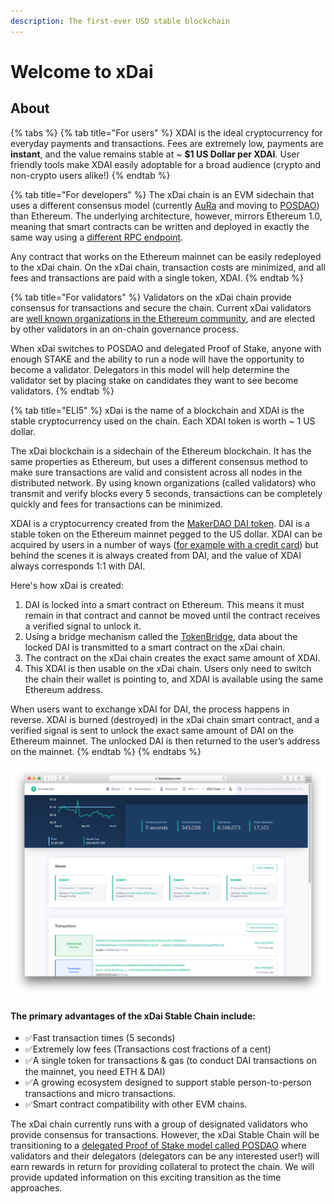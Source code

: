 ```yaml
---
description: The first-ever USD stable blockchain
---
```


# Welcome to xDai

## About

{% tabs %}
{% tab title="For users" %}
XDAI is the ideal cryptocurrency for everyday payments and transactions. Fees are extremely low, payments are **instant**, and the value remains stable at ~ **$1 US Dollar per XDAI**. User friendly tools make XDAI easily adoptable for a broad audience \(crypto and non-crypto users alike!\)
{% endtab %}

{% tab title="For developers" %}
The xDai chain is an EVM sidechain that uses a different consensus model \(currently [AuRa](https://wiki.parity.io/Aura) and moving to [POSDAO](for-validators/posdao-whitepaper.md)\) than Ethereum. The underlying architecture, however, mirrors Ethereum 1.0, meaning that smart contracts can be written and deployed in exactly the same way using a [different RPC endpoint](for-developers/developer-resources.md#json-rpc-endpoints).

Any contract that works on the Ethereum mainnet can be easily redeployed to the xDai chain. On the xDai chain, transaction costs are minimized, and all fees and transactions are paid with a single token, XDAI.
{% endtab %}

{% tab title="For validators" %}
Validators on the xDai chain provide consensus for transactions and secure the chain. Current xDai validators are [well known organizations in the Ethereum community](for-validators/about-xdai-validators/), and are elected by other validators in an on-chain governance process.

When xDai switches to POSDAO and delegated Proof of Stake, anyone with enough STAKE and the ability to run a node will have the opportunity to become a validator. Delegators in this model will help determine the validator set by placing stake on candidates they want to see become validators.
{% endtab %}

{% tab title="ELI5" %}
xDai is the name of a blockchain and XDAI is the stable cryptocurrency used on the chain. Each XDAI token is worth ~ 1 US dollar.

The xDai blockchain is a sidechain of the Ethereum blockchain. It has the same properties as Ethereum, but uses a different consensus method to make sure transactions are valid and consistent across all nodes in the distributed network. By using known organizations \(called validators\) who transmit and verify blocks every 5 seconds, transactions can be completely quickly and fees for transactions can be minimized.

XDAI is a cryptocurrency created from the [MakerDAO DAI token](https://makerdao.com). DAI is a stable token on the Ethereum mainnet pegged to the US dollar. XDAI can be acquired by users in a number of ways \([for example with a credit card](for-users/buying-xdai-with-carbon/)\) but behind the scenes it is always created from DAI, and the value of XDAI always corresponds 1:1 with DAI. 

Here's how xDai is created:

1. DAI is locked into a smart contract on Ethereum. This means it must remain in that contract and cannot be moved until the contract receives a verified signal to unlock it.
2. Using a bridge mechanism called the [TokenBridge](https://docs.tokenbridge.net), data about the locked DAI is transmitted to a smart contract on the xDai chain.
3. The contract on the xDai chain creates the exact same amount of XDAI.
4. This XDAI is then usable on the xDai chain. Users only need to switch the chain their wallet is pointing to, and XDAI is available using the same Ethereum address.

When users want to exchange xDAI for DAI, the process happens in reverse. XDAI is burned \(destroyed\) in the xDai chain smart contract, and a verified signal is sent to unlock the exact same amount of DAI on the Ethereum mainnet. The unlocked DAI is then returned to the user’s address on the mainnet.
{% endtab %}
{% endtabs %}

![xDAi on the BlockScout Blockchain Explorer](.gitbook/assets/screen-shot-2019-10-07-at-12.29.35-pm.png)

#### **The primary advantages of the xDai Stable Chain include:**

* ✅Fast transaction times \(5 seconds\)
* ✅Extremely low fees \(Transactions cost fractions of a cent\)
* ✅A single token for transactions & gas \(to conduct DAI transactions on the mainnet, you need ETH & DAI\)
* ✅A growing ecosystem designed to support stable person-to-person transactions and micro transactions.
* ✅Smart contract compatibility with other EVM chains.

The xDai chain currently runs with a group of designated validators who provide consensus for transactions. However, the xDai Stable Chain will be transitioning to a [delegated Proof of Stake model called POSDAO](https://docs.xdaichain.com/about-xdai/posdao-whitepaper) where validators and their delegators \(delegators can be any interested user!\) will earn rewards in return for providing collateral to protect the chain. We will provide updated information on this exciting transition as the time approaches.

